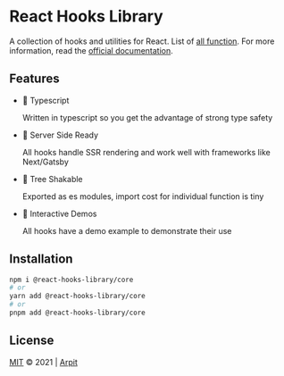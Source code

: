 # React Hooks Library

A collection of hooks and utilities for React. List of [all function](https://react-hooks-library-rosy.vercel.app/functions). For more information, read the [official documentation](https://react-hooks-library-rosy.vercel.app).

## Features

- 🔮 Typescript

  Written in typescript so you get the advantage of strong type safety

- 🧠 Server Side Ready

  All hooks handle SSR rendering and work well with frameworks like Next/Gatsby

- 🌿 Tree Shakable

  Exported as es modules, import cost for individual function is tiny

- 🎡 Interactive Demos

  All hooks have a demo example to demonstrate their use

## Installation

```bash
npm i @react-hooks-library/core
# or
yarn add @react-hooks-library/core
# or
pnpm add @react-hooks-library/core
```

## License

[MIT](/LICENSE) © 2021 | [Arpit](https://github.com/heyitsarpit)
